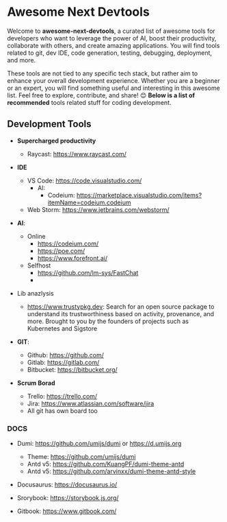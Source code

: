 # Awesome Next Devtools

Welcome to **awesome-next-devtools**, a curated list of awesome tools for developers who want to leverage the power of AI, boost their productivity, collaborate with others, and create amazing applications.
You will find tools related to git, dev IDE, code generation, testing, debugging, deployment, and more.

  These tools are not tied to any specific tech stack, but rather aim to enhance your overall development experience.
Whether you are a beginner or an expert, you will find something useful and interesting in this awesome list. Feel free to explore, contribute, and share! 😊
 **Below is a list of recommended** tools related stuff for coding development.

## Development Tools

- **Supercharged productivity**
  
   - Raycast: https://www.raycast.com/
 
- **IDE**
  
  - VS Code: https://code.visualstudio.com/
    - AI:
         - Codeium: https://marketplace.visualstudio.com/items?itemName=codeium.codeium
  - Web Storm: https://www.jetbrains.com/webstorm/

- **AI**:
  - Online
    - https://codeium.com/
    - https://poe.com/
    - https://www.forefront.ai/
  - Selfhost
    - https://github.com/lm-sys/FastChat
    - 
- Lib anazlysis
  - https://www.trustypkg.dev: Search for an open source package to understand its trustworthiness based on activity, provenance, and more. Brought to you by the founders of projects such as Kubernetes and Sigstore  

- **GIT**:
  - Github: https://github.com/
  - Gitlab: https://gitlab.com/
  - Bitbucket: https://bitbucket.org/
 
- **Scrum Borad**
  - Trello: https://trello.com/
  - Jira: https://www.atlassian.com/software/jira
  - All git has own board too

### DOCS

- Dumi: https://github.com/umijs/dumi or https://d.umijs.org
   - Theme: https://github.com/umijs/dumi
    - Antd v5: https://github.com/KuangPF/dumi-theme-antd
    - Antd v5: https://github.com/arvinxx/dumi-theme-antd-style

- Docusaurus: https://docusaurus.io/

- Srorybook: https://storybook.js.org/

- Gitbook: https://www.gitbook.com/
